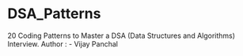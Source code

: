 # DSA_Patterns
20 Coding Patterns to Master a DSA (Data Structures and Algorithms) Interview.
Author : - Vijay Panchal
